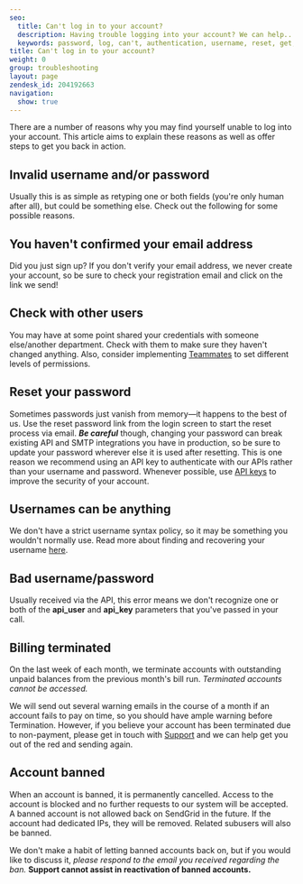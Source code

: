```yaml
---
seo:
  title: Can't log in to your account?
  description: Having trouble logging into your account? We can help...
  keywords: password, log, can't, authentication, username, reset, get, failed, user, invalid, account, deactivated, banned, in, terminated, bad username/password, name, won't, 535, 535 Authentication failed&#58; Bad username / password, login, access, denied
title: Can't log in to your account?
weight: 0
group: troubleshooting
layout: page
zendesk_id: 204192663
navigation:
  show: true
---
```


There are a number of reasons why you may find yourself unable to log into your account. This article aims to explain these reasons as well as offer steps to get you back in action.

## Invalid username and/or password
Usually this is as simple as retyping one or both fields (you're only human after all), but could be something else. Check out the following for some possible reasons.

## You haven't confirmed your email address
Did you just sign up? If you don't verify your email address, we never create your account, so be sure to check your registration email and click on the link we send!

## Check with other users
You may have at some point shared your credentials with someone else/another department. Check with them to make sure they haven't changed anything. Also, consider implementing [Teammates]({{root_url}}/ui/account-and-settings/teammates/) to set different levels of permissions.


## Reset your password
Sometimes passwords just vanish from memory—it happens to the best of us. Use the reset password link from the login screen to start the reset process via email. **_Be careful_** though, changing your password can break existing API and SMTP integrations you have in production, so be sure to update your password wherever else it is used after resetting. This is one reason we recommend using an API key to authenticate with our APIs rather than your username and password. Whenever possible, use [API keys]({{root_url}}/ui/account-and-settings/api-keys/) to improve the security of your account.

## Usernames can be anything
We don't have a strict username syntax policy, so it may be something you wouldn't normally use. Read more about finding and recovering your username [here]({{root_url}}/ui/account-and-settings/resetting-your-username-and-password/).

## Bad username/password
Usually received via the API, this error means we don't recognize one or both of the **api\_user** and **api\_key** parameters that you've passed in your call.

## Billing terminated
On the last week of each month, we terminate accounts with outstanding unpaid balances from the previous month's bill run. _Terminated accounts cannot be accessed._

We will send out several warning emails in the course of a month if an account fails to pay on time, so you should have ample warning before Termination. However, if you believe your account has been terminated due to non-payment, please get in touch with [Support](https://support.sendgrid.com) and we can help get you out of the red and sending again.

## Account banned
When an account is banned, it is permanently cancelled. Access to the account is blocked and no further requests to our system will be accepted. A banned account is not allowed back on SendGrid in the future. If the account had dedicated IPs, they will be removed. Related subusers will also be banned.

We don't make a habit of letting banned accounts back on, but if you would like to discuss it, _please respond to the email you received regarding the ban._ **Support cannot assist in reactivation of banned accounts.**
